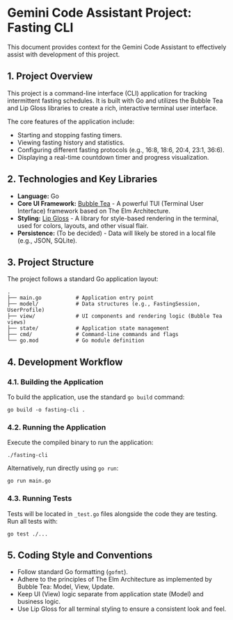 # Gemini Code Assistant Project: Fasting CLI

This document provides context for the Gemini Code Assistant to effectively assist with development of this project.

## 1. Project Overview

This project is a command-line interface (CLI) application for tracking intermittent fasting schedules. It is built with Go and utilizes the Bubble Tea and Lip Gloss libraries to create a rich, interactive terminal user interface.

The core features of the application include:
- Starting and stopping fasting timers.
- Viewing fasting history and statistics.
- Configuring different fasting protocols (e.g., 16:8, 18:6, 20:4, 23:1, 36:6).
- Displaying a real-time countdown timer and progress visualization.

## 2. Technologies and Key Libraries

- **Language:** Go
- **Core UI Framework:** [Bubble Tea](https://github.com/charmbracelet/bubbletea) - A powerful TUI (Terminal User Interface) framework based on The Elm Architecture.
- **Styling:** [Lip Gloss](https://github.com/charmbracelet/lipgloss) - A library for style-based rendering in the terminal, used for colors, layouts, and other visual flair.
- **Persistence:** (To be decided) - Data will likely be stored in a local file (e.g., JSON, SQLite).

## 3. Project Structure

The project follows a standard Go application layout:

```
.
├── main.go           # Application entry point
├── model/            # Data structures (e.g., FastingSession, UserProfile)
├── view/             # UI components and rendering logic (Bubble Tea views)
├── state/            # Application state management
├── cmd/              # Command-line commands and flags
└── go.mod            # Go module definition
```

## 4. Development Workflow

### 4.1. Building the Application

To build the application, use the standard `go build` command:

```shell
go build -o fasting-cli .
```

### 4.2. Running the Application

Execute the compiled binary to run the application:

```shell
./fasting-cli
```

Alternatively, run directly using `go run`:

```shell
go run main.go
```

### 4.3. Running Tests

Tests will be located in `_test.go` files alongside the code they are testing. Run all tests with:

```shell
go test ./...
```

## 5. Coding Style and Conventions

- Follow standard Go formatting (`gofmt`).
- Adhere to the principles of The Elm Architecture as implemented by Bubble Tea: Model, View, Update.
- Keep UI (View) logic separate from application state (Model) and business logic.
- Use Lip Gloss for all terminal styling to ensure a consistent look and feel.
